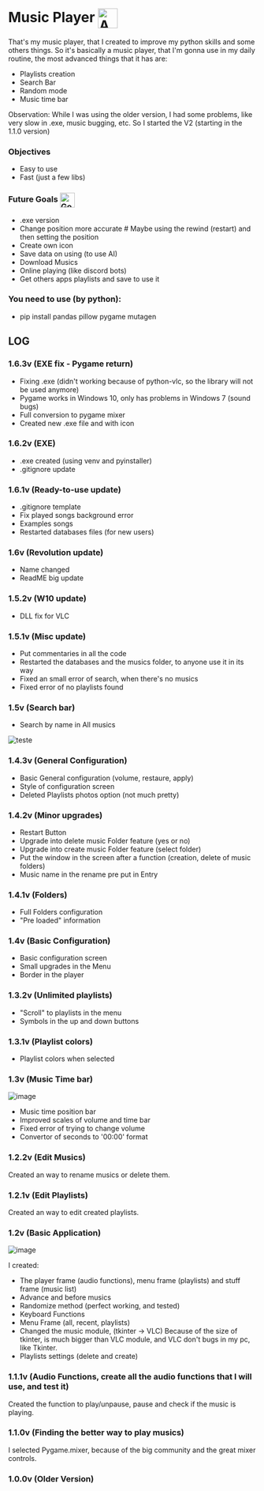 # Music Player <img align=center width=40 height=40 src="https://static.wikia.nocookie.net/logopedia/images/c/cb/Apple_Music_Icon_RGB_lg_073120.svg/revision/latest/scale-to-width-down/250?cb=20200921150442" alt="App Icon">

That's my music player, that I created to improve my python skills and some others things. So it's basically a music player, that I'm gonna use in my daily routine, the most advanced things that it has are:
- Playlists creation
- Search Bar
- Random mode
- Music time bar

Observation: While I was using the older version, I had some problems, like very slow in .exe, music bugging, etc. So I started the V2 (starting in the 1.1.0 version)

### Objectives
- Easy to use
- Fast (just a few libs)

### Future Goals <img align=center width=30 height=30 src="https://user-images.githubusercontent.com/62257920/157306127-9342c871-a1cd-43aa-bc80-48f1834e0871.png" alt="Goal">
- .exe version
- Change position more accurate # Maybe using the rewind (restart) and then setting the position
- Create own icon
- Save data on using (to use AI)
- Download Musics
- Online playing (like discord bots)
- Get others apps playlists and save to use it

### You need to use (by python):
- pip install pandas pillow pygame mutagen


## LOG

### 1.6.3v (EXE fix - Pygame return)
- Fixing .exe (didn't working because of python-vlc, so the library will not be used anymore)
- Pygame works in Windows 10, only has problems in Windows 7 (sound bugs)
- Full conversion to pygame mixer
- Created new .exe file and with icon

### 1.6.2v (EXE)
- .exe created (using venv and pyinstaller)
- .gitignore update

### 1.6.1v (Ready-to-use update)
- .gitignore template
- Fix played songs background error
- Examples songs
- Restarted databases files (for new users)

### 1.6v (Revolution update)
- Name changed
- ReadME big update

### 1.5.2v (W10 update)
- DLL fix for VLC

### 1.5.1v (Misc update)
- Put commentaries in all the code
- Restarted the databases and the musics folder, to anyone use it in its way
- Fixed an small error of search, when there's no musics
- Fixed error of no playlists found

### 1.5v (Search bar)
- Search by name in All musics

![teste](https://user-images.githubusercontent.com/62257920/140831905-5e36f506-12e8-483b-a73b-4c43fe812adc.png)

### 1.4.3v (General Configuration)
- Basic General configuration (volume, restaure, apply)
- Style of configuration screen
- Deleted Playlists photos option (not much pretty)

### 1.4.2v (Minor upgrades)
- Restart Button
- Upgrade into delete music Folder feature (yes or no)
- Upgrade into create music Folder feature (select folder)
- Put the window in the screen after a function (creation, delete of music folders)
- Music name in the rename pre put in Entry

### 1.4.1v (Folders)
- Full Folders configuration
- "Pre loaded" information

### 1.4v (Basic Configuration)
- Basic configuration screen
- Small upgrades in the Menu
- Border in the player

### 1.3.2v (Unlimited playlists)
- "Scroll" to playlists in the menu
- Symbols in the up and down buttons

### 1.3.1v (Playlist colors)
- Playlist colors when selected

### 1.3v (Music Time bar)
![image](https://user-images.githubusercontent.com/62257920/134737213-5f40ec6e-5022-4dd5-9718-eaf2997be5cd.png)
- Music time position bar
- Improved scales of volume and time bar
- Fixed error of trying to change volume
- Convertor of seconds to '00:00' format

### 1.2.2v (Edit Musics)
Created an way to rename musics or delete them.

### 1.2.1v (Edit Playlists)
Created an way to edit created playlists.

### 1.2v (Basic Application)
![image](https://user-images.githubusercontent.com/62257920/133005711-2b63c00d-448d-4588-908d-58666163d896.png)

I created:
- The player frame (audio functions), menu frame (playlists) and stuff frame (music list)
- Advance and before musics
- Randomize method (perfect working, and tested)
- Keyboard Functions
- Menu Frame (all, recent, playlists)
- Changed the music module, (tkinter -> VLC) Because of the size of tkinter, is much bigger than VLC module, and VLC don't bugs in my pc, like Tkinter.
- Playlists settings (delete and create)

### 1.1.1v (Audio Functions, create all the audio functions that I will use, and test it)
Created the function to play/unpause, pause and check if the music is playing.

### 1.1.0v (Finding the better way to play musics)
I selected Pygame.mixer, because of the big community and the great mixer controls.

### 1.0.0v (Older Version)
